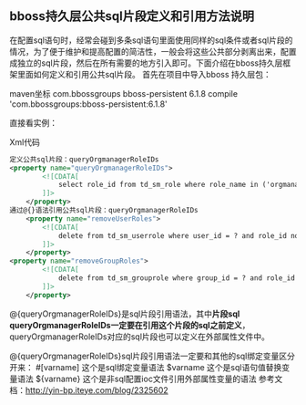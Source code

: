 ##   bboss持久层公共sql片段定义和引用方法说明

​        在配置sql语句时，经常会碰到多条sql语句里面使用同样的sql条件或者sql片段的情况，为了便于维护和提高配置的简洁性，一般会将这些公共部分剥离出来，配置成独立的sql片段，然后在所有需要的地方引入即可。下面介绍在bboss持久层框架里面如何定义和引用公共sql片段。
首先在项目中导入bboss 持久层包：  

maven坐标
<dependency>
    <groupId>com.bbossgroups</groupId>
    <artifactId>bboss-persistent</artifactId>
    <version>6.1.8</version>
</dependency>
compile 'com.bbossgroups:bboss-persistent:6.1.8'

直接看实例：

Xml代码

```xml
定义公共sql片段：queryOrgmanagerRoleIDs  
<property name="queryOrgmanagerRoleIDs">  
        <![CDATA[  
            select role_id from td_sm_role where role_name in ('orgmanager','orgmanagerroletemplate') 
        ]]>  
    </property>  
通过@{}语法引用公共sql片段：queryOrgmanagerRoleIDs  
    <property name="removeUserRoles">  
        <![CDATA[  
            delete from td_sm_userrole where user_id = ? and role_id not in (@{queryOrgmanagerRoleIDs}) 
        ]]>  
    </property>  
<property name="removeGroupRoles">  
        <![CDATA[  
            delete from td_sm_grouprole where group_id = ? and role_id not in (@{queryOrgmanagerRoleIDs}) 
        ]]>  
    </property>  
```

  @{queryOrgmanagerRoleIDs}是sql片段引用语法，其中**片段sql queryOrgmanagerRoleIDs一定要在引用这个片段的sql之前定义**，queryOrgmanagerRoleIDs对应的sql片段也可以定义在外部属性文件中。

@{queryOrgmanagerRoleIDs}sql片段引用语法一定要和其他的sql绑定变量区分开来：
\#[varname] 这个是sql绑定变量语法
$varname 这个是sql语句值替换变量语法
${varname} 这个是非sql配置ioc文件引用外部属性变量的语法 参考文档：http://yin-bp.iteye.com/blog/2325602  